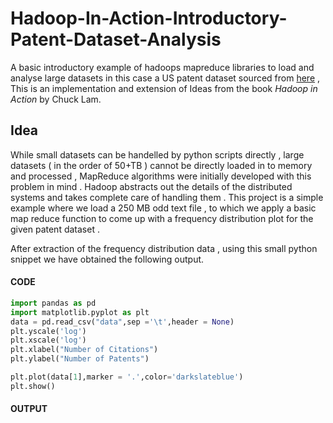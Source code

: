 # Hadoop-In-Action-Introductory-Patent-Dataset-Analysis
A basic introductory example of hadoops mapreduce libraries to load and analyse large datasets in this case a US patent dataset sourced from [here](https://www.nber.org/research/data/us-patents) , This is an implementation and extension of Ideas from the book *Hadoop in Action* by Chuck Lam.

## Idea

While small datasets can be handelled by python scripts directly , large datasets ( in the order of 50+TB ) cannot be directly loaded in to memory and processed , MapReduce algorithms were initially developed with this problem in mind . Hadoop abstracts out the details of the distributed systems and takes complete care of handling them . This project is a simple example where we load a 250 MB odd text file , to which we apply a basic map reduce function to come up with a frequency distribution plot for the given patent dataset .

After extraction of the frequency distribution data , using this small python snippet we have obtained the following output.
#### CODE
```python
import pandas as pd
import matplotlib.pyplot as plt
data = pd.read_csv("data",sep ='\t',header = None)
plt.yscale('log')
plt.xscale('log')
plt.xlabel("Number of Citations")
plt.ylabel("Number of Patents")

plt.plot(data[1],marker = '.',color='darkslateblue')
plt.show()
```
#### OUTPUT
